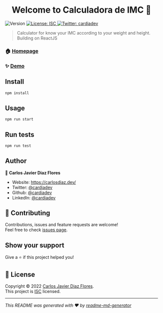 <h1 align="center">Welcome to Calculadora de IMC 👋</h1>
<p>
  <img alt="Version" src="https://img.shields.io/badge/version-1.0.0-blue.svg?cacheSeconds=2592000" />
  <a href="https://opensource.org/licenses/ISC" target="_blank">
    <img alt="License: ISC" src="https://img.shields.io/badge/License-ISC-yellow.svg" />
  </a>
  <a href="https://twitter.com/cardiadev" target="_blank">
    <img alt="Twitter: cardiadev" src="https://img.shields.io/twitter/follow/cardiadev.svg?style=social" />
  </a>
</p>

> Calculator for know your IMC according to your weight and height. Building on ReactJS

### 🏠 [Homepage](https://calculadora-imc-913m424oa-cjdiaz18.vercel.app)

### ✨ [Demo](https://calculadora-imc-913m424oa-cjdiaz18.vercel.app)

## Install

```sh
npm install
```

## Usage

```sh
npm run start
```

## Run tests

```sh
npm run test
```

## Author

👤 **Carlos Javier Diaz Flores**

* Website: https://carlosdiaz.dev/
* Twitter: [@cardiadev](https://twitter.com/cardiadev)
* Github: [@cardiadev](https://github.com/cardiadev)
* LinkedIn: [@cardiadev](https://linkedin.com/in/cardiadev)

## 🤝 Contributing

Contributions, issues and feature requests are welcome!<br />Feel free to check [issues page](https://opensource.org/licenses/ISC). 

## Show your support

Give a ⭐️ if this project helped you!

## 📝 License

Copyright © 2022 [Carlos Javier Diaz Flores](https://github.com/cardiadev).<br />
This project is [ISC](https://opensource.org/licenses/ISC) licensed.

***
_This README was generated with ❤️ by [readme-md-generator](https://github.com/kefranabg/readme-md-generator)_